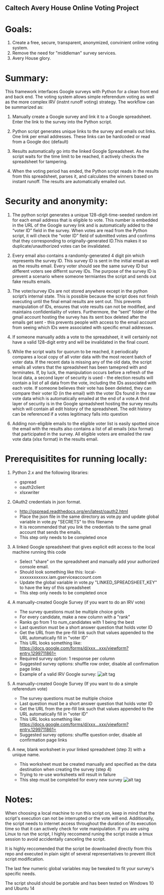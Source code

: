 ## Caltech Avery House Online Voting Project 

# Goals:
1. Create a free, secure, transparent, anonymized, convinient online voting system.
2. Remove the need for "middleman" survey services.
3. Avery House glory.

# Summary:
This framework interfaces Google surveys with Python for a clean front end and back end. The voting system allows simple referendum voting as well as the more complex IRV (instnt runoff voting) strategy. The workflow can be summarized as:

1. Manually create a Google survey and link it to a Google spreadsheet. Enter the link to the survey into the Python script.

2. Python script generates unique links to the survey and emails out links. One link per email addresses. These links can be hardcoded or read from a Google doc (default)

3. Results automatically go into the linked Google Spreadsheet. As the script waits for the time limit to be reached, it actively checks the spreadsheet for tampering. 

4. When the voting period has ended, the Python script reads in the results from this spreadsheet, parses it, and calculates the winners based on instant runoff. The results are automatically emailed out.


# Security and anonymity:

1. The python script generates a unique 128-digit-time-seeded random int for each email address that is eligible to vote. This number is embedded in the URL of the Google survey link and is automatically added to the “voter ID” field in the survey. When votes are read from the Python script, it will check the “voter ID” field of submitted votes and confirms that they corresponding to originally-generated ID.This makes it so duplicate/unauthorized votes can be invalidated.

2. Every email also contains a randomly-generated 4 digit pin which represents the survey ID. This survey ID is sent in the initial email as well as the results email. Every voter should see the same survey ID but different voters see differnt survey IDs. The purpose of the survey ID is prevent a scenario where someone termiantes the script and sends out fake results emails.

3. The voter/survey IDs are not stored anywhere except in the python script’s internal state. This is possible because the script does not finish executing until the final email results are sent out. This prevents manipulation of IDs, ensures that vote results can not be modified, and maintains confidentiality of voters. Furthermore, the “sent” folder of the gmail account hosting the survey has its sent box deleted after the emails get sent - this prevents people with access to the email account from seeing which IDs were associated with specific email addresses. 

4. If someone manually adds a vote to the spreadsheet, it will certainly not have a valid 128-digit entry and will be invalidated in the final count.

5. While the script waits for quorum to be reached, it periodically compares a local copy of all voter data with the most recent batch of voter data. If the recent data is missing any of the old data, the script emails all voters that the spreadsheet has been tamepred with and terminates. If, by luck, the manipulation occurs before a refresh of the local data, a second layer of security is used - the election results will contain a list of all data from the vote, including the IDs associated with each vote. If someone believes their vote has been deleted, they can compare their voter ID (in the email) with the voter IDs found in the raw vote data which is automatically emailed at the end of a vote.A thrid layer of security is in the Google spreadsheet hosting the survey results which will contain all edit history of the spreadsheet. The edit history can be referenced if a votes legitimacy falls into question

6. Adding non-eligible emails to the eligible voter list is easily spotted since the email with the results also contains a list of all emails (xlsx format) that participated in the survey. All eligible voters are emailed the raw vote data (xlsx format) in the results email. 




# Prerequisitites for running locally:

1. Python 2.x and the following libraries:
      - gspread
      - oauth2client
      - xlsxwriter


2. OAuth2 credentials in json format.
      - http://gspread.readthedocs.org/en/latest/oauth2.html
      - Place the json file in the same directory as vote.py and update global variable in vote.py "SECRETS" to this filename
      - It is recommended that you link the credentials to the same gmail account that sends the emails.
      - This step only needs to be completed once


3. A linked Google spreadsheet that gives explicit edit access to the local machine running this code
      - Select "share" on the spreadsheet and manually add your authorized console email.
      - Should look something like this: local-xxxxxxxxxxxx.iam.gserviceaccount.com
      - Update the global variable in vote.py "LINKED_SPREADSHEET_KEY" to have the key of this spreadsheet
      - This step only needs to be completed once


4. A manually-created Google Survey (if you want to do an IRV vote)
      - The survey questions must be multiple choice grids
      - For every candidate, make a new column with a "rank"
      - Ranks go from 1 to num_candidates with 1 being the best
      - Last question must be a short answer question that holds voter ID
      - Get the URL from the pre-fill link such that values appended to the URL automatically fill in "voter ID"
      - This URL looks something like: https://docs.google.com/forms/d/xxx...xxx/viewform?entry.1299711861=
      - Required survey option: 1 response per column
      - Suggested survey options: shuffle row order, disable all confirmation page links
      - Example of a valid IRV Google survey: 
      ![alt tag](https://raw.githubusercontent.com/jordanbonilla/OnlineVoting/master/example%20correct%20survey%20format.png)

5. A manually-created Google Survey (If you want to do a simple referendum vote)
      - The survey questions must be multiple choice 
      - Last question must be a short answer question that holds voter ID
      - Get the URL from the pre-fill link such that values appended to the URL automatically fill in "voter ID"
      - This URL looks something like: https://docs.google.com/forms/d/xxx...xxx/viewform?entry.1299711861=
      - Suggested survey options: shuffle question order, disable all confirmation page links
  
6. A new, blank worksheet in your linked spreadsheet (step 3) with a unique name. 
      - This worksheet must be created manually and specified as the data destination when creating the survey (step 4)
      - Trying to re-use worksheets will result in failure
      - This step must be completed for every new survey
      ![alt tag](https://raw.githubusercontent.com/jordanbonilla/OnlineVoting/master/worksheet%20guide.png)

# Notes:
When choosing a local machine to run this script on, keep in mind that the script's execution can not be interrupted or the vote will end. Additionally, the script needs to internet access throughout the duration of its execution time so that it can actively check for vote manipulation. If you are using Linux to run the script, I highly reccomend runing the script inside a tmux session to avoid accidentally canceling the script.

It is highly reccomended that the script be downloaded directly from this repo and executed in plain sight of several representatives to prevent illicit script modification. 

The last few numeric global variables may be tweaked to fit your survey's specific needs.

The script should should be portable and has been tested on Windows 10 and Ubuntu 14
